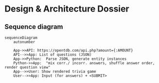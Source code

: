 # Design & Architecture Dossier

## Sequence diagram 

```mermaid
sequenceDiagram
    autonumber
    
    App->>API: https://opentdb.com/api.php?amount={:AMOUNT}
    API-->>App: List of questions (JSON)
    App->>Python:  Parse JSON, generate entity instances 
    Python->>App:  "mix corr./ incorr. answers, shuffle answer order, render question view"
    App-->>User: Show rendered trivia game
    User-->>App: Input (for answers) + <SUBMIT>

```

